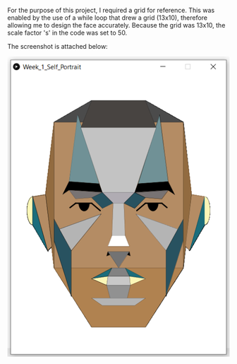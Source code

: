 For the purpose of this project, I required a grid for reference. This was enabled by the use of a while loop that drew a grid (13x10), therefore allowing me to design the face accurately. Because the grid was 13x10, the scale factor 's' in the code was set to 50.

The screenshot is attached below:






![Week 1 Assignment Screenshot](https://github.com/shaurya-io/introduction-to-interactive-media/blob/master/September15/Screenshot.PNG)
